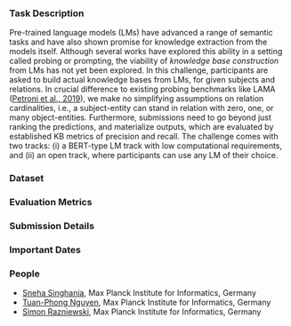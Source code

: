 ### Task Description

Pre-trained language models (LMs) have advanced a range of semantic tasks and have also shown promise for knowledge extraction from the models itself. Although several works have explored this ability in a setting called probing or prompting, the viability of _knowledge base construction_ from LMs has not yet been explored.
In this challenge, participants are asked to build actual knowledge bases from LMs, for given subjects and relations. In crucial difference to existing probing benchmarks like LAMA ([Petroni et al., 2019](https://arxiv.org/pdf/1909.01066.pdf)), we make no simplifying assumptions on relation cardinalities, i.e., a subject-entity can stand in relation with zero, one, or many object-entities. Furthermore, submissions need to go beyond just ranking the predictions, and materialize outputs, which are evaluated by established KB metrics of precision and recall. The challenge comes with two tracks: (i) a BERT-type LM track with low computational requirements, and (ii) an open track, where participants can use any LM of their choice.

### Dataset

### Evaluation Metrics

### Submission Details

### Important Dates

### People

- [Sneha Singhania](https://people.mpi-inf.mpg.de/~ssinghan/), Max Planck Institute for Informatics, Germany
- [Tuan-Phong Nguyen](https://www.tuan-phong.com/), Max Planck Institute for Informatics, Germany
- [Simon Razniewski](http://simonrazniewski.com/), Max Planck Institute for Informatics, Germany
